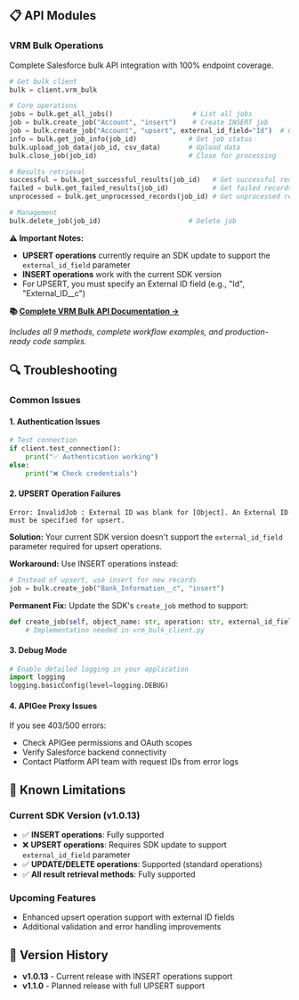 ## 📋 API Modules

### VRM Bulk Operations
Complete Salesforce bulk API integration with 100% endpoint coverage.

```python
# Get bulk client
bulk = client.vrm_bulk

# Core operations
jobs = bulk.get_all_jobs()                    # List all jobs
job = bulk.create_job("Account", "insert")    # Create INSERT job
job = bulk.create_job("Account", "upsert", external_id_field="Id")  # Create UPSERT job
info = bulk.get_job_info(job_id)             # Get job status
bulk.upload_job_data(job_id, csv_data)       # Upload data
bulk.close_job(job_id)                       # Close for processing

# Results retrieval
successful = bulk.get_successful_results(job_id)   # Get successful records
failed = bulk.get_failed_results(job_id)           # Get failed records  
unprocessed = bulk.get_unprocessed_records(job_id) # Get unprocessed records

# Management
bulk.delete_job(job_id)                      # Delete job
```

**⚠️ Important Notes:**
- **UPSERT operations** currently require an SDK update to support the `external_id_field` parameter
- **INSERT operations** work with the current SDK version
- For UPSERT, you must specify an External ID field (e.g., "Id", "External_ID__c")

**📚 [Complete VRM Bulk API Documentation →](sdk/py/docs/vrm-bulk.md)**

*Includes all 9 methods, complete workflow examples, and production-ready code samples.*

## 🔍 Troubleshooting

### Common Issues

#### 1. Authentication Issues
```python
# Test connection
if client.test_connection():
    print("✅ Authentication working")
else:
    print("❌ Check credentials")
```

#### 2. UPSERT Operation Failures
```
Error: InvalidJob : External ID was blank for [Object]. An External ID must be specified for upsert.
```

**Solution:** Your current SDK version doesn't support the `external_id_field` parameter required for upsert operations.

**Workaround:** Use INSERT operations instead:
```python
# Instead of upsert, use insert for new records
job = bulk.create_job("Bank_Information__c", "insert")
```

**Permanent Fix:** Update the SDK's `create_job` method to support:
```python
def create_job(self, object_name: str, operation: str, external_id_field: str = None):
    # Implementation needed in vrm_bulk_client.py
```

#### 3. Debug Mode
```python
# Enable detailed logging in your application
import logging
logging.basicConfig(level=logging.DEBUG)
```

#### 4. APIGee Proxy Issues
If you see 403/500 errors:
- Check APIGee permissions and OAuth scopes
- Verify Salesforce backend connectivity
- Contact Platform API team with request IDs from error logs

## 🚧 Known Limitations

### Current SDK Version (v1.0.13)
- ✅ **INSERT operations**: Fully supported
- ❌ **UPSERT operations**: Requires SDK update to support `external_id_field` parameter  
- ✅ **UPDATE/DELETE operations**: Supported (standard operations)
- ✅ **All result retrieval methods**: Fully supported

### Upcoming Features
- Enhanced upsert operation support with external ID fields
- Additional validation and error handling improvements

## 🔄 Version History

- **v1.0.13** - Current release with INSERT operations support
- **v1.1.0** - Planned release with full UPSERT support